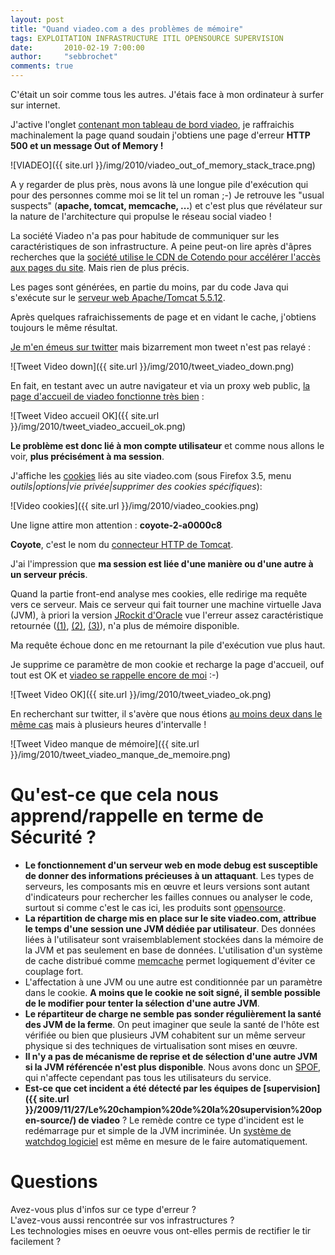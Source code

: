```yaml
---
layout: post
title: "Quand viadeo.com a des problèmes de mémoire"
tags: EXPLOITATION INFRASTRUCTURE ITIL OPENSOURCE SUPERVISION
date:       2010-02-19 7:00:00
author:     "sebbrochet"
comments: true
---
```


C'était un soir comme tous les autres. J'étais face à mon ordinateur à surfer sur internet.  

J'active l'onglet [contenant mon tableau de bord viadeo](http://www.viadeo.com/tableaudebord/accueil/), je raffraichis machinalement la page quand soudain j'obtiens une page d'erreur **HTTP 500 et un message Out of Memory !**

![VIADEO]({{ site.url }}/img/2010/viadeo_out_of_memory_stack_trace.png)

A y regarder de plus près, nous avons là une longue pile d'exécution qui pour des personnes comme moi se lit tel un roman ;-) Je retrouve les "usual suspects" (**apache, tomcat, memcache, ...**) et c'est plus que révélateur sur la nature de l'architecture qui propulse le réseau social viadeo !  

La société Viadeo n'a pas pour habitude de communiquer sur les caractéristiques de son infrastructure. A peine peut-on lire après d'âpres recherches que la [société utilise le CDN de Cotendo pour accélérer l'accès aux pages du site](http://www.marketwire.com/press-release/Viadeo-Chooses-Cotendo-Provide-CDN-Infrastructure-Global-Business-Social-Network-1028484.htm). Mais rien de plus précis.  

Les pages sont générées, en partie du moins, par du code Java qui s'exécute sur le [serveur web Apache/Tomcat 5.5.12](http://tomcat.apache.org/).

Après quelques rafraichissements de page et en vidant le cache, j'obtiens toujours le même résultat.

[Je m'en émeus sur twitter](http://twitter.com/sebbrochet/statuses/9254458981) mais bizarrement mon tweet n'est pas relayé :

![Tweet Video down]({{ site.url }}/img/2010/tweet_viadeo_down.png)

En fait, en testant avec un autre navigateur et via un proxy web public, [la page d'accueil de viadeo fonctionne très bien](http://twitter.com/sebbrochet/status/9255167375) :  

![Tweet Video accueil OK]({{ site.url }}/img/2010/tweet_viadeo_accueil_ok.png)

**Le problème est donc lié à mon compte utilisateur** et comme nous allons le voir, **plus précisément à ma session**.  

J'affiche les [cookies](http://fr.wikipedia.org/wiki/Cookie_%28informatique%29) liés au site viadeo.com (sous Firefox 3.5, menu *outils|options|vie privée|supprimer des cookies spécifiques*):

![Video cookies]({{ site.url }}/img/2010/viadeo_cookies.png)

Une ligne attire mon attention : **coyote-2-a0000c8**  

**Coyote**, c'est le nom du [connecteur HTTP de Tomcat](http://tomcat.apache.org/tomcat-4.1-doc/config/coyote.html).

J'ai l'impression que **ma session est liée d'une manière ou d'une autre à un serveur précis**.  

Quand la partie front-end analyse mes cookies, elle redirige ma requête vers ce serveur. Mais ce serveur qui fait tourner une machine virtuelle Java (JVM), à priori la version [JRockit d'Oracle](http://www.oracle.com/technology/products/jrockit/index.html) vue l'erreur assez caractéristique retournée ([(1)](http://javamonamour.blogspot.com/2009/09/javalangoutofmemoryerror.html), [(2)](http://mail.openjdk.java.net/pipermail/hotspot-gc-use/2008-May/000146.html), [(3)](http://www.coderanch.com/t/202946/Performance/java/Out-Memory-BEA-JRockit-R%5D)), n'a plus de mémoire disponible.  

Ma requête échoue donc en me retournant la pile d'exécution vue plus haut.  

Je supprime ce paramètre de mon cookie et recharge la page d'accueil, ouf tout est OK et [viadeo se rappelle encore de moi](http://twitter.com/sebbrochet/status/9255775848) :-)

![Tweet Video OK]({{ site.url }}/img/2010/tweet_viadeo_ok.png)

En recherchant sur twitter, il s'avère que nous étions [au moins deux dans le même cas](http://twitter.com/bzhgames/statuses/9263683612) mais à plusieurs heures d'intervalle !

![Tweet Video manque de mémoire]({{ site.url }}/img/2010/tweet_viadeo_manque_de_memoire.png)

# Qu'est-ce que cela nous apprend/rappelle en terme de Sécurité ?

* **Le fonctionnement d'un serveur web en mode debug est susceptible de donner des informations précieuses à un attaquant**. Les types de serveurs, les composants mis en œuvre et leurs versions sont autant d'indicateurs pour rechercher les failles connues ou analyser le code, surtout si comme c'est le cas ici, les produits sont [opensource](http://fr.wikipedia.org/wiki/Open_source).
* **La répartition de charge mis en place sur le site viadeo.com, attribue le temps d'une session une JVM dédiée par utilisateur**. Des données liées à l'utilisateur sont vraisemblablement stockées dans la mémoire de la JVM et pas seulement en base de données. L'utilisation d'un système de cache distribué comme [memcache](http://memcached.org/) permet logiquement d'éviter ce couplage fort.
* L'affectation à une JVM ou une autre est conditionnée par un paramètre dans le cookie. **A moins que le cookie ne soit signé, il semble possible de le modifier pour tenter la sélection d'une autre JVM**.
* **Le répartiteur de charge ne semble pas sonder régulièrement la santé des JVM de la ferme**. On peut imaginer que seule la santé de l'hôte est vérifiée ou bien que plusieurs JVM cohabitent sur un même serveur physique si des techniques de virtualisation sont mises en œuvre.
* **Il n'y a pas  de mécanisme de reprise et de sélection d'une autre JVM si la JVM référencée n'est plus disponible**. Nous avons donc un [SPOF](http://fr.wikipedia.org/wiki/Point_individuel_de_d%C3%A9faillance), qui n'affecte cependant pas tous les utilisateurs du service.
* **Est-ce que cet incident a été détecté par les équipes de [supervision]({{ site.url }}/2009/11/27/Le%20champion%20de%20la%20supervision%20open-source/) de viadeo** ? Le remède contre ce type d'incident est le redémarrage pur et simple de la JVM incriminée. Un [système de watchdog logiciel](http://fr.wikipedia.org/wiki/Chien_de_garde_%28informatique%29) est même en mesure de le faire automatiquement.

# Questions

Avez-vous plus d'infos sur ce type d'erreur ?  
L'avez-vous aussi rencontrée sur vos infrastructures ?  
Les technologies mises en oeuvre vous ont-elles permis de rectifier le tir facilement ?  

